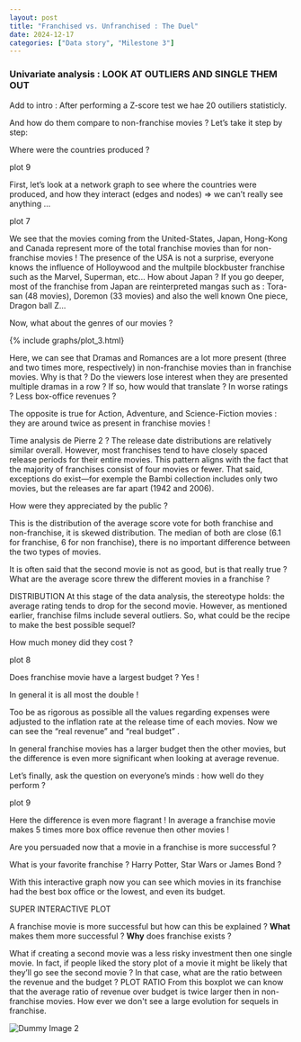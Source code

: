 ```yaml
---
layout: post
title: "Franchised vs. Unfranchised : The Duel"
date: 2024-12-17
categories: ["Data story", "Milestone 3"]
---
```


### Univariate analysis : LOOK AT OUTLIERS AND SINGLE THEM OUT
Add to intro : After performing a Z-score test we hae 20 outiliers statisticly. 


And how do them compare to non-franchise movies ? Let’s take it step by step:

Where were the countries produced ?

plot 9

First, let’s look at a network graph to see where the countries were produced, and how they interact (edges and nodes) ⇒ we can’t really see anything …

plot 7

We see that the movies coming from the United-States, Japan, Hong-Kong and Canada represent more of the total franchise movies than for non-franchise movies ! 
The presence of the USA is not a surprise, everyone knows the influence of Holloywood and the multpile blockbuster franchise such as the Marvel, Superman, etc... 
How about Japan ? If you go deeper, most of the franchise from Japan are reinterpreted mangas such as : Tora-san (48 movies), Doremon (33 movies) and also the well known One piece, Dragon ball Z...

Now, what about the genres of our movies ?
<html lang="en">
<head>
    <meta charset="UTF-8">
    <meta name="viewport" content="width=device-width, initial-scale=1.0">
    <script src="https://cdn.plot.ly/plotly-latest.min.js"></script>
    <title>franchise_clusters Graph</title>
</head>
{% include graphs/plot_3.html}
</html>

Here, we can see that Dramas and Romances are a lot more present (three and two times more, respectively) in non-franchise movies than in franchise movies. Why is that ? Do the viewers lose interest when they are presented multiple dramas in a row ? If so, how would that translate ? In worse ratings ? Less box-office revenues ? 

The opposite is true for Action, Adventure, and Science-Fiction movies : they are around twice as present in franchise movies !

Time analysis de Pierre 2 ?
The release date distributions are relatively similar overall. However, most franchises tend to have closely spaced release periods for their entire movies. This pattern aligns with the fact that the majority of franchises consist of four movies or fewer. That said, exceptions do exist—for exemple the Bambi collection includes only two movies, but the releases are far apart (1942 and 2006).

How were they appreciated by the public ?

This is the distribution of the average score vote for both franchise and non-franchise, it is skewed distribution. The median of both are close (6.1 for franchise, 6 for non franchise), there is no important difference between the two types of movies. 

It is often said that the second movie is not as good, but is that really true ? What are the average score threw the different movies in a franchise ? 

DISTRIBUTION
At this stage of the data analysis, the stereotype holds: the average rating tends to drop for the second movie. However, as mentioned earlier, franchise films include several outliers. So, what could be the recipe to make the best possible sequel?

How much money did they cost ?

plot 8

Does franchise movie have a largest budget ? Yes ! 

In general it is all most the double ! 

Too be as rigorous as possible all the values regarding expenses were adjusted to the inflation rate at the release time of each movies. Now we can see the “real revenue” and “real budget” .

In general franchise movies has a larger budget then the other movies, but the difference is even more significant when looking at average revenue. 

Let’s finally, ask the question on everyone’s minds : how well do they perform ?

plot 9

Here the difference is even more flagrant ! In average a franchise movie makes 5 times more box office revenue then other movies ! 

Are you persuaded now that a movie in a franchise is more successful ? 

What is your favorite franchise ? Harry Potter, Star Wars or James Bond ? 

With this interactive graph now you can see which movies in its franchise had the best box office or the lowest, and even its budget. 

SUPER INTERACTIVE PLOT 

 A franchise movie is more successful but  how can this be explained ? **What** makes them more successful ? **Why** does franchise exists ? 

What if creating a second movie was a less risky investment then one single movie. In fact, if people liked the story plot of a movie it might be likely that they’ll go see the second movie ? In that case, what are the ratio between the revenue and the budget  ?
PLOT RATIO
From this boxplot we can know that the average ratio of revenue over budget is twice larger then in non-franchise movies. How ever we don't see a large evolution for sequels in franchise. 






![Dummy Image 2](https://picsum.photos/1200/400)


